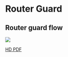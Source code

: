 # Router Guard



## Router guard flow

![](../../assets/router-guard-flow.png)

[HD PDF](../../assets/router-guard-flow.pdf)
